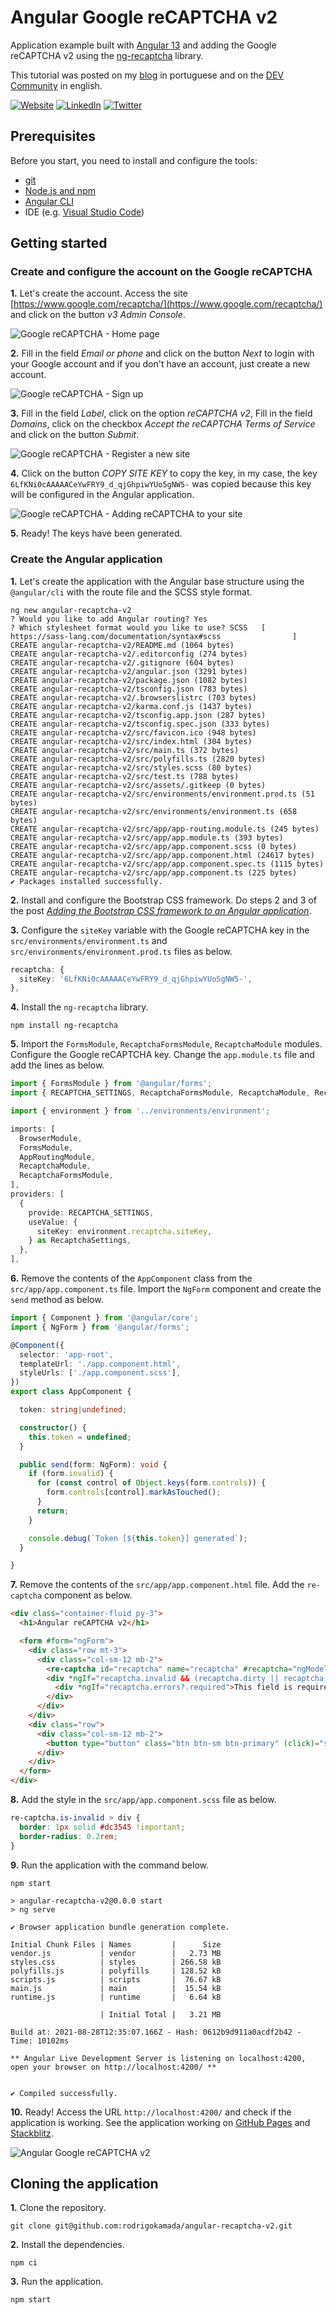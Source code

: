 # Angular Google reCAPTCHA v2


Application example built with [Angular 13](https://angular.io/) and adding the Google reCAPTCHA v2 using the [ng-recaptcha](https://www.npmjs.com/package/ng-recaptcha) library.

This tutorial was posted on my [blog](https://rodrigo.kamada.com.br/blog/adicionando-o-componente-google-recaptcha-v2-em-uma-aplicacao-angular) in portuguese and on the [DEV Community](https://dev.to/rodrigokamada/adding-the-google-recaptcha-v2-to-an-angular-application-1o7o) in english.



[![Website](https://shields.braskam.com/v1/shields?name=website&format=rectangle&size=small&radius=5)](https://rodrigo.kamada.com.br)
[![LinkedIn](https://shields.braskam.com/v1/shields?name=linkedin&format=rectangle&size=small&radius=5)](https://www.linkedin.com/in/rodrigokamada)
[![Twitter](https://shields.braskam.com/v1/shields?name=twitter&format=rectangle&size=small&radius=5&socialAccount=rodrigokamada)](https://twitter.com/rodrigokamada)



## Prerequisites


Before you start, you need to install and configure the tools:

* [git](https://git-scm.com/)
* [Node.js and npm](https://nodejs.org/)
* [Angular CLI](https://angular.io/cli)
* IDE (e.g. [Visual Studio Code](https://code.visualstudio.com/))



## Getting started


### Create and configure the account on the Google reCAPTCHA


**1.** Let's create the account. Access the site [https://www.google.com/recaptcha/](https://www.google.com/recaptcha/) and click on the button *v3 Admin Console*.

![Google reCAPTCHA - Home page](docs/images/recaptcha-step1.png)

**2.** Fill in the field *Email or phone* and click on the button *Next* to login with your Google account and if you don't have an account, just create a new account.

![Google reCAPTCHA - Sign up](docs/images/recaptcha-step2.png)

**3.** Fill in the field *Label*, click on the option *reCAPTCHA v2*, Fill in the field *Domains*, click on the checkbox *Accept the reCAPTCHA Terms of Service* and click on the button *Submit*.

![Google reCAPTCHA - Register a new site](docs/images/recaptcha-step3.png)

**4.** Click on the button *COPY SITE KEY* to copy the key, in my case, the key `6LfKNi0cAAAAACeYwFRY9_d_qjGhpiwYUo5gNW5-` was copied because this key will be configured in the Angular application.

![Google reCAPTCHA - Adding reCAPTCHA to your site](docs/images/recaptcha-step4.png)

**5.** Ready! The keys have been generated.


### Create the Angular application


**1.** Let's create the application with the Angular base structure using the `@angular/cli` with the route file and the SCSS style format.

```shell
ng new angular-recaptcha-v2
? Would you like to add Angular routing? Yes
? Which stylesheet format would you like to use? SCSS   [ https://sass-lang.com/documentation/syntax#scss                ]
CREATE angular-recaptcha-v2/README.md (1064 bytes)
CREATE angular-recaptcha-v2/.editorconfig (274 bytes)
CREATE angular-recaptcha-v2/.gitignore (604 bytes)
CREATE angular-recaptcha-v2/angular.json (3291 bytes)
CREATE angular-recaptcha-v2/package.json (1082 bytes)
CREATE angular-recaptcha-v2/tsconfig.json (783 bytes)
CREATE angular-recaptcha-v2/.browserslistrc (703 bytes)
CREATE angular-recaptcha-v2/karma.conf.js (1437 bytes)
CREATE angular-recaptcha-v2/tsconfig.app.json (287 bytes)
CREATE angular-recaptcha-v2/tsconfig.spec.json (333 bytes)
CREATE angular-recaptcha-v2/src/favicon.ico (948 bytes)
CREATE angular-recaptcha-v2/src/index.html (304 bytes)
CREATE angular-recaptcha-v2/src/main.ts (372 bytes)
CREATE angular-recaptcha-v2/src/polyfills.ts (2820 bytes)
CREATE angular-recaptcha-v2/src/styles.scss (80 bytes)
CREATE angular-recaptcha-v2/src/test.ts (788 bytes)
CREATE angular-recaptcha-v2/src/assets/.gitkeep (0 bytes)
CREATE angular-recaptcha-v2/src/environments/environment.prod.ts (51 bytes)
CREATE angular-recaptcha-v2/src/environments/environment.ts (658 bytes)
CREATE angular-recaptcha-v2/src/app/app-routing.module.ts (245 bytes)
CREATE angular-recaptcha-v2/src/app/app.module.ts (393 bytes)
CREATE angular-recaptcha-v2/src/app/app.component.scss (0 bytes)
CREATE angular-recaptcha-v2/src/app/app.component.html (24617 bytes)
CREATE angular-recaptcha-v2/src/app/app.component.spec.ts (1115 bytes)
CREATE angular-recaptcha-v2/src/app/app.component.ts (225 bytes)
✔ Packages installed successfully.
```

**2.** Install and configure the Bootstrap CSS framework. Do steps 2 and 3 of the post *[Adding the Bootstrap CSS framework to an Angular application](https://github.com/rodrigokamada/angular-bootstrap)*.

**3.** Configure the `siteKey` variable with the Google reCAPTCHA key in the `src/environments/environment.ts` and `src/environments/environment.prod.ts` files as below.

```typescript
recaptcha: {
  siteKey: '6LfKNi0cAAAAACeYwFRY9_d_qjGhpiwYUo5gNW5-',
},
```

**4.** Install the `ng-recaptcha` library.

```shell
npm install ng-recaptcha
```

**5.** Import the `FormsModule`, `RecaptchaFormsModule`, `RecaptchaModule` modules. Configure the Google reCAPTCHA key. Change the `app.module.ts` file and add the lines as below.

```typescript
import { FormsModule } from '@angular/forms';
import { RECAPTCHA_SETTINGS, RecaptchaFormsModule, RecaptchaModule, RecaptchaSettings } from 'ng-recaptcha';

import { environment } from '../environments/environment';

imports: [
  BrowserModule,
  FormsModule,
  AppRoutingModule,
  RecaptchaModule,
  RecaptchaFormsModule,
],
providers: [
  {
    provide: RECAPTCHA_SETTINGS,
    useValue: {
      siteKey: environment.recaptcha.siteKey,
    } as RecaptchaSettings,
  },
],
```

**6.** Remove the contents of the `AppComponent` class from the `src/app/app.component.ts` file. Import the `NgForm` component and create the `send` method as below.

```typescript
import { Component } from '@angular/core';
import { NgForm } from '@angular/forms';

@Component({
  selector: 'app-root',
  templateUrl: './app.component.html',
  styleUrls: ['./app.component.scss'],
})
export class AppComponent {

  token: string|undefined;

  constructor() {
    this.token = undefined;
  }

  public send(form: NgForm): void {
    if (form.invalid) {
      for (const control of Object.keys(form.controls)) {
        form.controls[control].markAsTouched();
      }
      return;
    }

    console.debug(`Token [${this.token}] generated`);
  }

}
```

**7.** Remove the contents of the `src/app/app.component.html` file. Add the `re-captcha` component as below.

```html
<div class="container-fluid py-3">
  <h1>Angular reCAPTCHA v2</h1>

  <form #form="ngForm">
    <div class="row mt-3">
      <div class="col-sm-12 mb-2">
        <re-captcha id="recaptcha" name="recaptcha" #recaptcha="ngModel" [(ngModel)]="token" required [class.is-invalid]="recaptcha.invalid && (recaptcha.dirty || recaptcha.touched)"></re-captcha>
        <div *ngIf="recaptcha.invalid && (recaptcha.dirty || recaptcha.touched)" class="invalid-feedback">
          <div *ngIf="recaptcha.errors?.required">This field is required.</div>
        </div>
      </div>
    </div>
    <div class="row">
      <div class="col-sm-12 mb-2">
        <button type="button" class="btn btn-sm btn-primary" (click)="send(form)">Send</button>
      </div>
    </div>
  </form>
</div>
```

**8.** Add the style in the `src/app/app.component.scss` file as below.

```css
re-captcha.is-invalid > div {
  border: 1px solid #dc3545 !important;
  border-radius: 0.2rem;
}
```

**9.** Run the application with the command below.

```shell
npm start

> angular-recaptcha-v2@0.0.0 start
> ng serve

✔ Browser application bundle generation complete.

Initial Chunk Files | Names         |      Size
vendor.js           | vendor        |   2.73 MB
styles.css          | styles        | 266.58 kB
polyfills.js        | polyfills     | 128.52 kB
scripts.js          | scripts       |  76.67 kB
main.js             | main          |  15.54 kB
runtime.js          | runtime       |   6.64 kB

                    | Initial Total |   3.21 MB

Build at: 2021-08-28T12:35:07.166Z - Hash: 0612b9d911a0acdf2b42 - Time: 10102ms

** Angular Live Development Server is listening on localhost:4200, open your browser on http://localhost:4200/ **


✔ Compiled successfully.
```

**10.** Ready! Access the URL `http://localhost:4200/` and check if the application is working. See the application working on [GitHub Pages](https://rodrigokamada.github.io/angular-recaptcha-v2/) and [Stackblitz](https://stackblitz.com/edit/angular12-recaptcha-v2).

![Angular Google reCAPTCHA v2](docs/images/angular-recaptcha-v2.png)



## Cloning the application

**1.** Clone the repository.

```shell
git clone git@github.com:rodrigokamada/angular-recaptcha-v2.git
```

**2.** Install the dependencies.

```shell
npm ci
```

**3.** Run the application.

```shell
npm start
```
